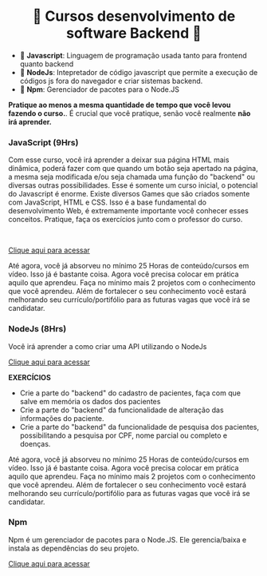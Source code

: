   <h1 align="center">📘 Cursos desenvolvimento de software Backend 📙</h1>  
  
 - 📄 **Javascript**: Linguagem de programação usada tanto para frontend quanto backend
 - 📄 **NodeJs**: Intepretador de código javascript que permite a execução de códigos js fora do navegador e criar sistemas backend.
 - 📄 **Npm**: Gerenciador de pacotes para o Node.JS

**Pratique ao menos a mesma quantidade de tempo que você levou fazendo o curso.**. É crucial que você pratique, senão você realmente **não irá aprender.** <br /> 

### JavaScript (9Hrs)
Com esse curso, você irá aprender a deixar sua página HTML mais dinâmica, poderá fazer com que quando um botão seja apertado na página, a mesma seja 
modificada e/ou seja chamada uma função do "backend" ou diversas outras possibilidades. Esse é somente um curso inicial, o potencial do Javascript é
enorme. Existe diversos Games que são criados somente com JavaScript, HTML e CSS. Isso é a base fundamental do desenvolvimento Web, é extremamente 
importante você conhecer esses conceitos. Pratique, faça os exercícios junto com o professor do curso. <br />

<br />

[Clique aqui para acessar](https://www.youtube.com/watch?v=BXqUH86F-kA&list=PLntvgXM11X6pi7mW0O4ZmfUI1xDSIbmTm&index=1)

Até agora, você já absorveu no mínimo 25 Horas de conteúdo/cursos em vídeo. Isso já é bastante coisa. Agora você precisa colocar em prática aquilo 
que aprendeu. Faça no mínimo mais 2 projetos com o conhecimento que você aprendeu. Além de fortalecer o seu conhecimento você estará melhorando seu 
currículo/portifólio para as futuras vagas que você irá se candidatar. 

### NodeJs (8Hrs)
Você irá aprender a como criar uma API utilizando o NodeJs

[Clique aqui para acessar](https://www.youtube.com/playlist?list=PLJ_KhUnlXUPtbtLwaxxUxHqvcNQndmI4B)

**EXERCÍCIOS**
 - Crie a parte do "backend" do cadastro de pacientes, faça com que salve em memória os dados dos pacientes  
 - Crie a parte do "backend" da funcionalidade de alteração das informações do paciente. 
 - Crie a parte do "backend" da funcionalidade de pesquisa dos pacientes, possibilitando a pesquisa por CPF, nome parcial ou completo e doenças.  

Até agora, você já absorveu no mínimo 25 Horas de conteúdo/cursos em vídeo. Isso já é bastante coisa. Agora você precisa colocar em prática aquilo 
que aprendeu. Faça no mínimo mais 2 projetos com o conhecimento que você aprendeu. Além de fortalecer o seu conhecimento você estará melhorando seu 
currículo/portifólio para as futuras vagas que você irá se candidatar. 

### Npm
Npm é um gerenciador de pacotes para o Node.JS. Ele gerencia/baixa e instala as dependências do seu projeto. <br />

[Clique aqui para acessar](https://www.youtube.com/watch?v=QYH-vX_7Cfo)
